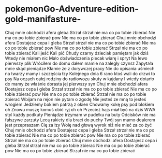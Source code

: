 # pokemonGo-Adventure-edition-gold-manifasture-
Chuj mnie obchodzi afera gleba Strzał strzał nie ma co po tobie zbierać Nie ma co po tobie zbierać pow Nie ma co po tobie zbierać Chuj mnie obchodzi afera Dostajesz cepa i gleba Strzał strzał nie ma co po tobie zbierać Nie ma co po tobie zbierać pow Nie ma co po tobie zbierać Strzał nie ma co po tobie zbierać Kali jeść Kali pić Chudy czarny dzieciak pamiętam jak dziś Wtedy nie miałem nic Mało doświadczenia plecak wiarę i spryt Na lewo pierwszy plik Wróciłem do domu dałem mamie na zaległy czynsz Zapytała mnie skąd pieniądze Kłamie że z dorywczej pracy Nie do opisania uśmiech na twarzy mamy i szczęścia łzy Kolejnego dnia 6 rano ktoś wali do drzwi to psy Na oczach całej rodziny do radiowozu skuty w kajdany I wtedy dotarło do mamy że właśnie dorasta jej pierwszy syn Chuj mnie obchodzi afera Dostajesz cepa i gleba Strzał strzał nie ma co po tobie zbierać Nie ma co po tobie zbierać pow Nie ma co po tobie zbierać Strzał nie ma co po tobie zbierać Wbijam na rejon nie pytam o zgodę Nie jesteś ze mną to jesteś wrogiem Jedziemy bokiem patrzą z okien Chowamy kokę psy pod blokiem oh Znowu muszę komuś obić ryj oh oh Przecież hajs miał być na dziś WWA styl każdy podkuty Pieniądze trzymam w pudełku na buty Odcisków nie ma fałszywe zarzuty Lecą rakiety dla braci do puchy Twój syn mamo dealerem jest przepraszam Cię za łzy Wolę nad głową wyrok niż nie mieć za co żyć Chuj mnie obchodzi afera Dostajesz cepa i gleba Strzał strzał nie ma co po tobie zbierać Nie ma co po tobie zbierać pow Nie ma co po tobie zbierać Strzał nie ma co po tobie zbierać Chuj mnie obchodzi afera Dostajesz cepa i gleba Strzał strzał nie ma co po tobie zbierać Nie ma co po tobie zbierać pow Nie ma co po tobie zbierać Strzał nie ma co po tobie zbierać
